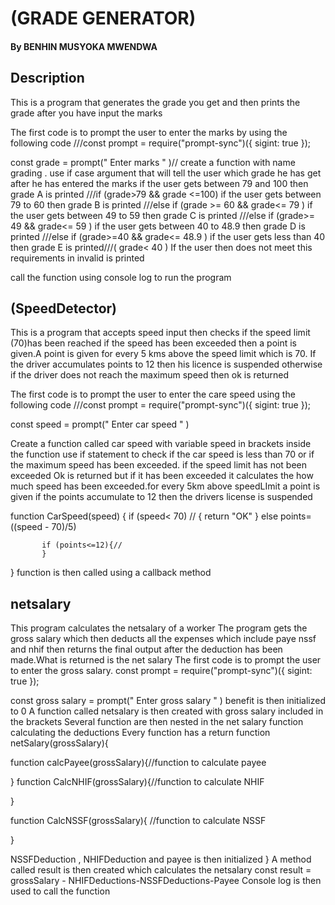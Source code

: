 # (GRADE GENERATOR)

#### By BENHIN MUSYOKA MWENDWA

## Description
This is a program that generates  the grade you get and then prints the grade after you have input the marks

The first code is to prompt the user to enter the marks by using the following code ///const prompt = require("prompt-sync")({ sigint: true });

const grade = prompt(" Enter marks  " )//
create a function with name grading .
use if case argument that will tell the user which grade he has get after he has entered the marks
if the user gets between 79 and 100 then grade A is printed ///if (grade>79 && grade <=100)
if the user gets between 79 to 60 then grade B is printed ///else if  (grade >= 60 && grade<= 79 )
if the user gets between 49 to 59 then grade C is printed ///else if  (grade>= 49 && grade<= 59 )
if the user gets between 40 to 48.9 then grade D is printed ///else if  (grade>=40 && grade<= 48.9 )
if the user gets less than 40 then grade E is printed///( grade< 40 )
If the user then does not meet this requirements in invalid is printed

call the function using console log to run the program


## (SpeedDetector)
This is a program that accepts speed input then checks if the speed limit (70)has been reached if the speed has been exceeded then a point is given.A point is given for every 5 kms above the speed limit which is 70. If the driver accumulates points to 12 then his licence is suspended otherwise if the driver does not reach the maximum speed then ok is returned

The first code is to prompt the user to enter the care speed using the following code ///const prompt = require("prompt-sync")({ sigint: true });

const speed = prompt(" Enter car speed  " )


Create a function called car speed with variable speed in brackets
inside the function use if statement to check if the car speed is less than 70 or if the maximum speed has been exceeded.
if the speed limit has not been exceeded Ok is returned but if it has been exceeded it calculates the how much speed has been exceeded.for every 5km above speedLImit  a point is given
if the points accumulate to 12 then the drivers license is suspended

function CarSpeed(speed) {
    if (speed< 70) //
    { 
        return "OK"
    } else 
        points= ((speed - 70)/5)
    


           if (points<=12){//
           }
}
function is then called using a callback method


## netsalary
This program calculates the netsalary of a worker
The program gets the gross salary which then deducts all the expenses which include paye nssf and nhif then returns the final output after the deduction has been made.What is returned is the net salary
The first code is to prompt the user to enter the gross salary.
const prompt = require("prompt-sync")({ sigint: true });

const gross salary = prompt(" Enter gross salary " )
benefit is then initialized to 0
A function called netsalary is then created with gross salary included in the brackets
Several function are then nested in the net salary function calculating the deductions
 Every function has a return 
 function netSalary(grossSalary){

function calcPayee(grossSalary){//function to calculate payee


}
function CalcNHIF(grossSalary){//function to calculate NHIF

}

   function CalcNSSF(grossSalary){ //function to calculate NSSF

   }

   NSSFDeduction , NHIFDeduction and payee  is then initialized
 }
   A method called result is then created which calculates the netsalary
      const result = grossSalary - NHIFDeductions-NSSFDeductions-Payee 
   Console log is then used to call the function
